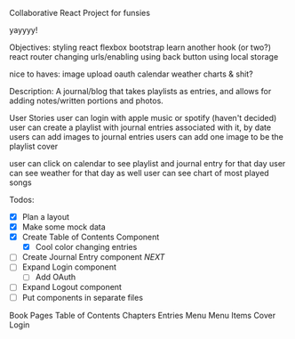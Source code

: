Collaborative React Project for funsies

yayyyy!

Objectives:
  styling react
    flexbox
    bootstrap
  learn another hook (or two?)
  react router
  changing urls/enabling using back button
  using local storage
  
  nice to haves:
    image upload
    oauth
    calendar
    weather
    charts & shit?

Description:
    A journal/blog that takes playlists as entries, and allows for adding notes/written portions and photos.

User Stories
  user can login with apple music or spotify (haven't decided)
  user can create a playlist with journal entries associated with it, by date
  users can add images to journal entries
  users can add one image to be the playlist cover
  
  user can click on calendar to see playlist and journal entry for that day
  user can see weather for that day as well
  user can see chart of most played songs
  

Todos:
- [x] Plan a layout
- [x] Make some mock data
- [x] Create Table of Contents Component
  - [x] Cool color changing entries
- [ ] Create Journal Entry component *NEXT*
- [ ] Expand Login component
  - [ ] Add OAuth
- [ ] Expand Logout component
- [ ] Put components in separate files

Book
  Pages
    Table of Contents
      Chapters
        Entries
    Menu
      Menu Items
Cover
  Login


  <!-- Co-authored-by: Katrina Huber-Juma <katrina.huber@gmail.com> -->
